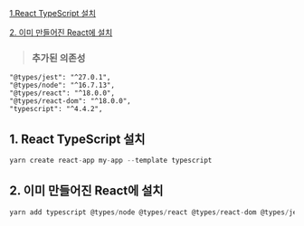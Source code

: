 [1.React TypeScript 설치](#1-react-typescript-설치)

[2. 이미 만들어진 React에 설치](#2-이미-만들어진-react에-설치)
> ### 추가된 의존성
    "@types/jest": "^27.0.1",
    "@types/node": "^16.7.13",
    "@types/react": "^18.0.0",
    "@types/react-dom": "^18.0.0",
    "typescript": "^4.4.2",

## 1. React TypeScript 설치

```jsx
yarn create react-app my-app --template typescript
```

## 2. 이미 만들어진 React에 설치

```jsx
yarn add typescript @types/node @types/react @types/react-dom @types/jest
```
